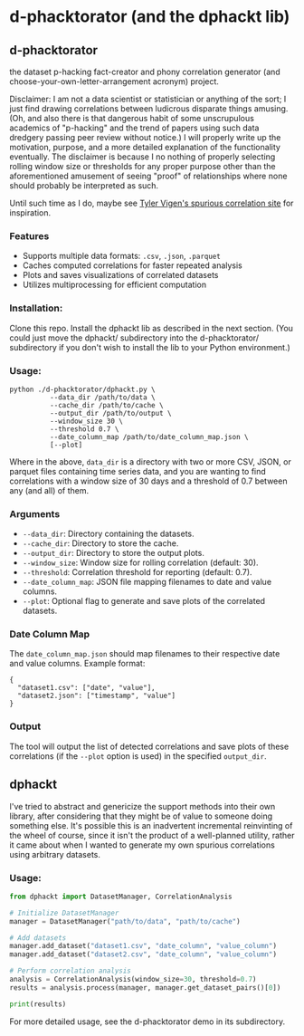 # d-phacktorator (and the dphackt lib)

## d-phacktorator 
the dataset p-hacking fact-creator and phony correlation generator (and choose-your-own-letter-arrangement acronym) project.

Disclaimer: I am not a data scientist or statistician or anything of the sort; I just find drawing correlations between ludicrous disparate things amusing. (Oh, and also there is that dangerous habit of some unscrupulous academics of "p-hacking" and the trend of papers using such data dredgery passing peer review without notice.) I will properly write up the motivation, purpose, and a more detailed explanation of the functionality eventually. The disclaimer is because I no nothing of properly selecting rolling window size or thresholds for any proper purpose other than the aforementioned amusement of seeing "proof" of relationships where none should probably be interpreted as such.

Until such time as I do, maybe see [Tyler Vigen's spurious correlation site](https://www.tylervigen.com/spurious-correlations) for inspiration. 

### Features

- Supports multiple data formats: `.csv`, `.json`, `.parquet`
- Caches computed correlations for faster repeated analysis
- Plots and saves visualizations of correlated datasets
- Utilizes multiprocessing for efficient computation

### Installation:
Clone this repo.
Install the dphackt lib as described in the next section.
(You could just move the dphackt/ subdirectory into the d-phacktorator/ subdirectory if you don't wish to install the lib to your Python environment.)

### Usage:
```
python ./d-phacktorator/dphackt.py \
          --data_dir /path/to/data \
          --cache_dir /path/to/cache \
          --output_dir /path/to/output \
          --window_size 30 \
          --threshold 0.7 \
          --date_column_map /path/to/date_column_map.json \
          [--plot]
```
Where in the above, ```data_dir``` is a directory with two or more CSV, JSON, or parquet files containing time series data, and you are wanting to find correlations with a window size of 30 days and a threshold of 0.7 between any (and all) of them.

### Arguments

- `--data_dir`: Directory containing the datasets.
- `--cache_dir`: Directory to store the cache.
- `--output_dir`: Directory to store the output plots.
- `--window_size`: Window size for rolling correlation (default: 30).
- `--threshold`: Correlation threshold for reporting (default: 0.7).
- `--date_column_map`: JSON file mapping filenames to date and value columns.
- `--plot`: Optional flag to generate and save plots of the correlated datasets.

### Date Column Map

The `date_column_map.json` should map filenames to their respective date and value columns. Example format:

```
{
  "dataset1.csv": ["date", "value"],
  "dataset2.json": ["timestamp", "value"]
}
```

### Output

The tool will output the list of detected correlations and save plots of these correlations (if the `--plot` option is used) in the specified `output_dir`.


## dphackt
I've tried to abstract and genericize the support methods into their own library, after considering that they might be of value to someone doing something else. It's possible this is an inadvertent incremental reinvinting of the wheel of course, since it isn't the product of a well-planned utility, rather it came about when I wanted to generate my own spurious correlations using arbitrary datasets.

### Usage:
```python
from dphackt import DatasetManager, CorrelationAnalysis

# Initialize DatasetManager
manager = DatasetManager("path/to/data", "path/to/cache")

# Add datasets
manager.add_dataset("dataset1.csv", "date_column", "value_column")
manager.add_dataset("dataset2.csv", "date_column", "value_column")

# Perform correlation analysis
analysis = CorrelationAnalysis(window_size=30, threshold=0.7)
results = analysis.process(manager, manager.get_dataset_pairs()[0])

print(results)
```

For more detailed usage, see the d-phacktorator demo in its subdirectory.

